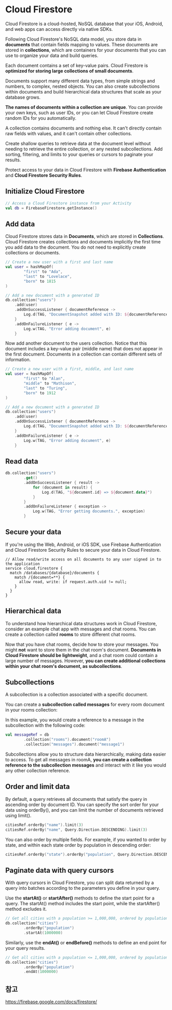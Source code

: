# Cloud Firestore

Cloud Firestore is a cloud-hosted, NoSQL database that your iOS, Android, and web apps can access directly via native SDKs.

Following Cloud Firestore's NoSQL data model, you store data in **documents** that contain fields mapping to values. These documents are stored in **collections**, which are containers for your documents that you can use to organize your data and build queries.

Each document contains a set of key-value pairs. Cloud Firestore is **optimized for storing large collections of small documents**.

Documents support many different data types, from simple strings and numbers, to complex, nested objects. You can also create subcollections within documents and build hierarchical data structures that scale as your database grows.

**The names of documents within a collection are unique**. You can provide your own keys, such as user IDs, or you can let Cloud Firestore create random IDs for you automatically.

A collection contains documents and nothing else. It can't directly contain raw fields with values, and it can't contain other collections.

Create shallow queries to retrieve data at the document level without needing to retrieve the entire collection, or any nested subcollections. Add sorting, filtering, and limits to your queries or cursors to paginate your results.

Protect access to your data in Cloud Firestore with **Firebase Authentication** and **Cloud Firestore Security Rules**.

## Initialize Cloud Firestore

```kotlin
// Access a Cloud Firestore instance from your Activity
val db = FirebaseFirestore.getInstance()
```

## Add data

Cloud Firestore stores data in **Documents**, which are stored in **Collections**. Cloud Firestore creates collections and documents implicitly the first time you add data to the document. You do not need to explicitly create collections or documents.

```kotlin
// Create a new user with a first and last name
val user = hashMapOf(
        "first" to "Ada",
        "last" to "Lovelace",
        "born" to 1815
)

// Add a new document with a generated ID
db.collection("users")
    .add(user)
    .addOnSuccessListener { documentReference ->
        Log.d(TAG, "DocumentSnapshot added with ID: ${documentReference.id}")
    }
    .addOnFailureListener { e ->
        Log.w(TAG, "Error adding document", e)
    }
```

Now add another document to the users collection. Notice that this document includes a key-value pair (middle name) that does not appear in the first document. Documents in a collection can contain different sets of information.

```kotlin
// Create a new user with a first, middle, and last name
val user = hashMapOf(
        "first" to "Alan",
        "middle" to "Mathison",
        "last" to "Turing",
        "born" to 1912
)

// Add a new document with a generated ID
db.collection("users")
    .add(user)
    .addOnSuccessListener { documentReference ->
        Log.d(TAG, "DocumentSnapshot added with ID: ${documentReference.id}")
    }
    .addOnFailureListener { e ->
        Log.w(TAG, "Error adding document", e)
    }
```

## Read data

```kotlin
db.collection("users")
        .get()
        .addOnSuccessListener { result ->
            for (document in result) {
                Log.d(TAG, "${document.id} => ${document.data}")
            }
        }
        .addOnFailureListener { exception ->
            Log.w(TAG, "Error getting documents.", exception)
        }
```

## Secure your data

If you're using the Web, Android, or iOS SDK, use Firebase Authentication and Cloud Firestore Security Rules to secure your data in Cloud Firestore.

```
// Allow read/write access on all documents to any user signed in to the application
service cloud.firestore {
  match /databases/{database}/documents {
    match /{document=**} {
      allow read, write: if request.auth.uid != null;
    }
  }
}
```

## Hierarchical data

To understand how hierarchical data structures work in Cloud Firestore, consider an example chat app with messages and chat rooms.
You can create a collection called **rooms** to store different chat rooms.

Now that you have chat rooms, decide how to store your messages. You might **not** want to store them in the chat room's document. **Documents in Cloud Firestore should be lightweight**, and a chat room could contain a large number of messages. However, **you can create additional collections within your chat room's document, as subcollections**.

## Subcollections

A subcollection is a collection associated with a specific document.

You can create a **subcollection called messages** for every room document in your rooms collection:

In this example, you would create a reference to a message in the subcollection with the following code:

```kotlin
val messageRef = db
        .collection("rooms").document("roomA")
        .collection("messages").document("message1")
```

Subcollections allow you to structure data hierarchically, making data easier to access. To get all messages in roomA, **you can create a collection reference to the subcollection messages** and interact with it like you would any other collection reference.

## Order and limit data

By default, a query retrieves all documents that satisfy the query in ascending order by document ID. You can specify the sort order for your data using orderBy(), and you can limit the number of documents retrieved using limit().

```kotlin
citiesRef.orderBy("name").limit(3)
citiesRef.orderBy("name", Query.Direction.DESCENDING).limit(3)
```

You can also order by multiple fields. For example, if you wanted to order by state, and within each state order by population in descending order:

```kotlin
citiesRef.orderBy("state").orderBy("population", Query.Direction.DESCENDING)
```

## Paginate data with query cursors

With query cursors in Cloud Firestore, you can split data returned by a query into batches according to the parameters you define in your query.

Use the **startAt()** or **startAfter()** methods to define the start point for a query. The startAt() method includes the start point, while the startAfter() method excludes it.

```kotlin
// Get all cities with a population >= 1,000,000, ordered by population,
db.collection("cities")
        .orderBy("population")
        .startAt(1000000)
```

Similarly, use the **endAt()** or **endBefore()** methods to define an end point for your query results.

```kotlin
// Get all cities with a population <= 1,000,000, ordered by population,
db.collection("cities")
        .orderBy("population")
        .endAt(1000000)
```

## 참고

https://firebase.google.com/docs/firestore/
